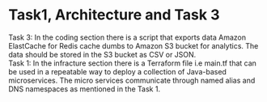 # Task1, Architecture and  Task 3 
Task 3: In the coding section there is a script that exports data Amazon ElastCache for Redis cache dumbs to Amazon S3 bucket for analytics. The data should be stored in the S3 bucket as CSV or JSON.                 
Task 1: In the infracture section there is a Terraform file i.e main.tf that can be used in a repeatable way to deploy a collection of Java-based microservices. The micro services communicate through named alias and DNS namespaces as mentioned in the Task 1. 

